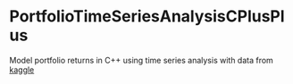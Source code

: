 # PortfolioTimeSeriesAnalysisCPlusPlus
Model portfolio returns in C++ using time series analysis with data from [kaggle](https://www.kaggle.com/c/two-sigma-financial-modeling/data)
